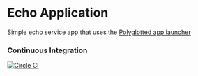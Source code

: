 # Echo Application

Simple echo service app that uses the [Polyglotted app launcher](https://github.com/polyglotted/app-launcher)

### Continuous Integration

[![Circle CI](https://circleci.com/gh/polyglotted/echo-app.svg?style=shield)](https://circleci.com/gh/polyglotted/echo-app)
